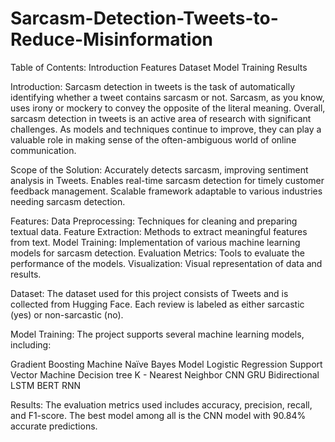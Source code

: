 # Sarcasm-Detection-Tweets-to-Reduce-Misinformation

Table of Contents: 
Introduction
Features
Dataset
Model Training
Results

Introduction:
Sarcasm detection in tweets is the task of automatically identifying whether a tweet contains sarcasm or not.  Sarcasm, as you know, uses irony or mockery to convey the opposite of the literal meaning.
Overall, sarcasm detection in tweets is an active area of research with significant challenges. As models and techniques continue to improve, they can play a valuable role in making sense of the often-ambiguous world of online communication.

Scope of the Solution:
Accurately detects sarcasm, improving sentiment analysis in Tweets.
Enables real-time sarcasm detection for timely customer feedback management.
Scalable framework adaptable to various industries needing sarcasm detection.

Features:
Data Preprocessing: Techniques for cleaning and preparing textual data.
Feature Extraction: Methods to extract meaningful features from text.
Model Training: Implementation of various machine learning models for sarcasm detection.
Evaluation Metrics: Tools to evaluate the performance of the models.
Visualization: Visual representation of data and results.

Dataset:
The dataset used for this project consists of Tweets and is collected from Hugging Face. 
Each review is labeled as either sarcastic (yes) or non-sarcastic (no).

Model Training:
The project supports several machine learning models, including:

Gradient Boosting Machine 
Naïve Bayes Model
Logistic Regression 
Support Vector Machine
Decision tree 
K - Nearest Neighbor 
CNN
GRU
Bidirectional LSTM 
BERT 
RNN 

Results:
The evaluation metrics used includes accuracy, precision, recall, and F1-score. The best model among all is the CNN model with 90.84% accurate predictions.
